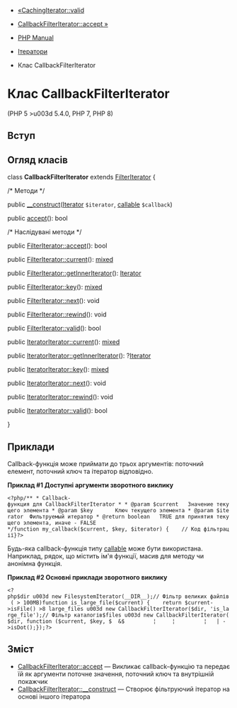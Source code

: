 - [«CachingIterator::valid](cachingiterator.valid.md)
- [CallbackFilterIterator::accept
»](callbackfilteriterator.accept.md)

- [PHP Manual](index.md)
- [Ітератори](spl.iterators.md)
- Клас CallbackFilterIterator

# Клас CallbackFilterIterator

(PHP 5 \>u003d 5.4.0, PHP 7, PHP 8)

## Вступ

## Огляд класів

class **CallbackFilterIterator** extends
[FilterIterator](class.filteriterator.md) {

/\* Методи \*/

public
[\_\_construct](callbackfilteriterator.construct.md)([Iterator](class.iterator.md)
`$iterator`, [callable](language.types.callable.md) `$callback`)

public [accept](callbackfilteriterator.accept.md)(): bool

/\* Наслідувані методи \*/

public [FilterIterator::accept](filteriterator.accept.md)(): bool

public [FilterIterator::current](filteriterator.current.md)():
[mixed](language.types.declarations.md#language.types.declarations.mixed)

public
[FilterIterator::getInnerIterator](filteriterator.getinneriterator.md)():
[Iterator](class.iterator.md)

public [FilterIterator::key](filteriterator.key.md)():
[mixed](language.types.declarations.md#language.types.declarations.mixed)

public [FilterIterator::next](filteriterator.next.md)(): void

public [FilterIterator::rewind](filteriterator.rewind.md)(): void

public [FilterIterator::valid](filteriterator.valid.md)(): bool

public [IteratorIterator::current](iteratoriterator.current.md)():
[mixed](language.types.declarations.md#language.types.declarations.mixed)

public
[IteratorIterator::getInnerIterator](iteratoriterator.getinneriterator.md)():
?[Iterator](class.iterator.md)

public [IteratorIterator::key](iteratoriterator.key.md)():
[mixed](language.types.declarations.md#language.types.declarations.mixed)

public [IteratorIterator::next](iteratoriterator.next.md)(): void

public [IteratorIterator::rewind](iteratoriterator.rewind.md)(): void

public [IteratorIterator::valid](iteratoriterator.valid.md)(): bool

}

## Приклади

Callback-функція може приймати до трьох аргументів: поточний елемент,
поточний ключ та ітератор відповідно.

**Приклад #1 Доступні аргументи зворотного виклику**

` <?php/** * Callback-функция для CallbackFilterIterator * * @param $current   Значение текущего элемента * @param $key       Ключ текущего элемента * @param $iterator  Фильтруемый итератор * @return boolean   TRUE для принятия текущего элемента, иначе - FALSE */function my_callback($current, $key, $iterator) {    // Код фільтрації}?> `

Будь-яка callback-функція типу [callable](language.types.callable.md)
може бути використана. Наприклад, рядок, що містить ім'я функції,
масив для методу чи анонімна функція.

**Приклад #2 Основні приклади зворотного виклику**

` <?php$dir u003d new FilesystemIterator(__DIR__);// Фільтр великих файлів ( > 100MB)function is_large_file($current) {    return $current->isFile() >8 large_files u003d new CallbackFilterIterator($dir, 'is_large_file');// Фільтр каталогів$files u003d new CallbackFilterIterator($dir, function ($current, $key, $  &$         ¦     ¦         ¦   | ->isDot();});?> `

## Зміст

- [CallbackFilterIterator::accept](callbackfilteriterator.accept.md)
— Викликає callback-функцію та передає їй як аргументи
поточне значення, поточний ключ та внутрішній покажчик
- [CallbackFilterIterator::\_\_construct](callbackfilteriterator.construct.md)
— Створює фільтруючий ітератор на основі іншого ітератора
